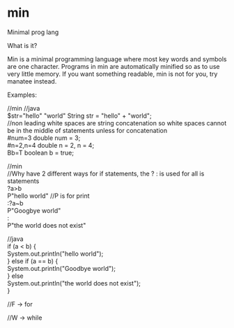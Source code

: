 min
===

Minimal prog lang

What is it?

Min is a minimal programming language where most key words and symbols are one character. Programs in min are automatically minified so as to use very little memory. If you want something readable, min is not for you, try manatee instead.


Examples:

//min                     //java  
$str="hello" "world"      String str = "hello" + "world";  
//non leading white spaces are string concatenation so white spaces cannot be in the middle of statements unless for concatenation  
\#num=3                    double num = 3;  
\#n=2,n=4                  double n = 2, n = 4;  
Bb=T                      boolean b = true;  

//min  
//Why have 2 different ways for if statements, the ? : is used for all is statements  
?a>b                      
    P"hello world" //P is for print  
:?a~b  
    P"Googbye world"  
:  
    P"the world does not exist"  
 

//java  
if (a < b) {  
    System.out.println("hello world");  
} else if (a == b) {  
    System.out.println("Goodbye world");  
} else  
    System.out.println("the world does not exist");  
}  


//F -> for  

//W -> while  







